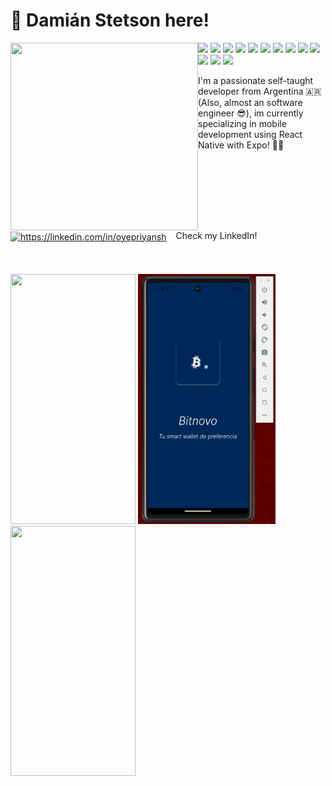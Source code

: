 # 👋 Damián Stetson here!
<p align="left" width="490" height="165">
  <img align="left" width="300" height="300" src="https://miro.medium.com/v2/resize:fit:476/1*GJH5UaZjAV8Ql_vZcmMy-Q.png"/>
  <p>
    <img src="https://img.shields.io/badge/React%20Native-F29111?logo=React"/>
    <img src="https://img.shields.io/badge/Expo-8A2BE2?logo=Expo"/>
    <img src="https://img.shields.io/badge/React-1C78C0?logo=React"/>
    <img src="https://img.shields.io/badge/Redux-8732D6?logo=redux"/>
    <img src="https://img.shields.io/badge/TypeScript-1B1B1D?logo=typescript"/>
    <img src="https://img.shields.io/badge/JavaScript-F29111?logo=javascript"/>
    <img src="https://img.shields.io/badge/-Visual%20Studio%20Code-23A9F2?style=flat-square&logo=Visual%20Studio%20Code&logoColor=white"/>
    <img src="https://img.shields.io/badge/-Github-181717?style=flat-square&logo=GitHub&logoColor=white"/>
    <img src="https://img.shields.io/badge/-Git-F44D27?style=flat-square&logo=Git&logoColor=white"/>
    <img src="https://img.shields.io/badge/-NPM-CB3837?style=flat-square&logo=NPM&logoColor=white"/>
    <img src="https://img.shields.io/badge/-ESLint-4B32C3?style=flat-square&logo=ESLint&logoColor=white"/>
    <img src="https://img.shields.io/badge/-HTML5-E34F26?style=flat-square&logo=HTML5&logoColor=white"/>
    <img src="https://img.shields.io/badge/-CSS3-1572B6?style=flat-square&logo=CSS3&logoColor=white"/>
  </p>
</p>
  I'm a passionate self-taught developer from Argentina 🇦🇷 (Also, almost an software engineer 😎), im currently specializing in mobile development using React Native with Expo! 🔧📱

<br></br>

<a href="https://www.linkedin.com/in/damian-stetson/" target="blank"><img align="center" src="https://oyepriyansh.pages.dev/assets/github/readme/linkedin.svg" alt="https://linkedin.com/in/oyepriyansh" title="Linkedin" width="35"/></a> &ensp; Check my LinkedIn!<br></br><br></br>
<img src="https://github.com/damianstetson17/PetMindMe/blob/master/assets/gifs/petmindme_demo.gif" width="200" height="400"/>
<img src="https://github.com/damianstetson17/bitnovo-challenge/blob/master/assets/gifs/bitnomo_fulldemo_stetson.gif" width="220" height="400"/>
<img src="https://github.com/damianstetson17/damianstetson17/blob/master/demos/contaduria_demo.gif" width="200" height="400"/>
